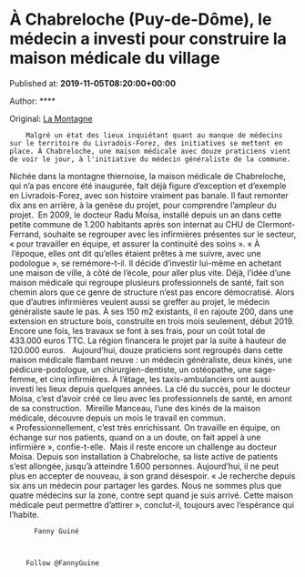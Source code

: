 
# À Chabreloche (Puy-de-Dôme), le médecin a investi pour construire la maison médicale du village

Published at: **2019-11-05T08:20:00+00:00**

Author: ****

Original: [La Montagne](https://www.lamontagne.fr/chabreloche-63250/actualites/a-chabreloche-puy-de-dome-le-medecin-a-investi-pour-construire-la-maison-medicale-du-village_13675316/)


        Malgré un état des lieux inquiétant quant au manque de médecins sur le territoire du Livradois-Forez, des initiatives se mettent en place. À Chabreloche, une maison médicale avec douze praticiens vient de voir le jour, à l'initiative du médecin généraliste de la commune.
      
Nichée dans la montagne thiernoise, la maison médicale de Chabreloche, qui n’a pas encore été inaugurée, fait déjà figure d’exception et d’exemple en Livradois-Forez, avec son histoire vraiment pas banale. Il faut remonter dix ans en arrière, à la genèse du projet, pour comprendre l’ampleur du projet. 
En 2009, le docteur Radu Moisa, installé depuis un an dans cette petite commune de 1.200 habitants après son internat au CHU de Clermont-Ferrand, souhaite se regrouper avec les infirmières présentes sur le secteur, « pour travailler en équipe, et assurer la continuité des soins ». « À  l’époque, elles ont dit qu’elles étaient prêtes à me suivre, avec une podologue », se remémore-t-il.
Il décide d’investir lui-même en achetant une maison de ville, à côté de l’école, pour aller plus vite. Déjà, l’idée d’une maison médicale qui regroupe plusieurs professionnels de santé, fait son chemin alors que ce genre de structure n’est pas encore démocratisé.
Alors que d’autres infirmières veulent aussi se greffer au projet, le médecin généraliste saute le pas. À ses 150 m2 existants, il en rajoute 200, dans une extension en structure bois, construite en trois mois seulement, début 2019. Encore une fois, les travaux se font à ses frais, pour un coût total de 433.000 euros TTC. La région financera le projet par la suite à hauteur de 120.000 euros.  
Aujourd’hui, douze praticiens sont regroupés dans cette maison médicale flambant neuve : un médecin généraliste, deux kinés, une pédicure-podologue, un chirurgien-dentiste, un ostéopathe, une sage-femme, et cinq infirmières. À l’étage, les taxis-ambulanciers ont aussi investi les lieux depuis quelques années. La clé du succès, pour le docteur Moisa, c’est d’avoir créé ce lieu avec les professionnels de santé, en amont de sa construction.
 Mireille Manceau, l’une des kinés de la maison médicale, découvre depuis un mois le travail en commun. « Professionnellement, c’est très enrichissant. On travaille en équipe, on échange sur nos patients, quand on a un doute, on fait appel à une infirmière », confie-t-elle. 
Mais il reste encore un challenge au docteur Moisa. Depuis son installation à Chabreloche, sa liste active de patients s’est allongée, jusqu’à atteindre 1.600 personnes. Aujourd’hui, il ne peut plus en accepter de nouveau, à son grand désespoir. « Je recherche depuis six ans un médecin pour partager les gardes. Nous ne sommes plus que quatre médecins sur la zone, contre sept quand je suis arrivé. Cette maison médicale peut permettre d’attirer », conclut-il, toujours avec l’espérance qui l’habite. 

        
          Fanny Guiné
        
      

        Follow @FannyGuine
      
